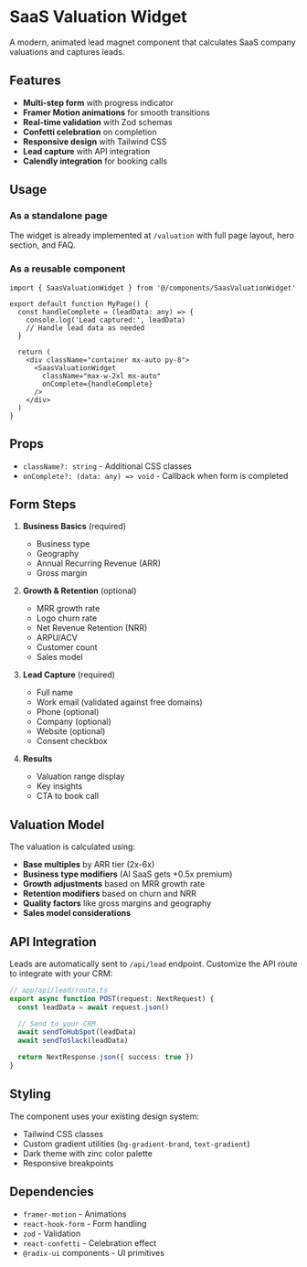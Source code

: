 # SaaS Valuation Widget

A modern, animated lead magnet component that calculates SaaS company valuations and captures leads.

## Features

- **Multi-step form** with progress indicator
- **Framer Motion animations** for smooth transitions
- **Real-time validation** with Zod schemas
- **Confetti celebration** on completion
- **Responsive design** with Tailwind CSS
- **Lead capture** with API integration
- **Calendly integration** for booking calls

## Usage

### As a standalone page

The widget is already implemented at `/valuation` with full page layout, hero section, and FAQ.

### As a reusable component

```tsx
import { SaasValuationWidget } from '@/components/SaasValuationWidget'

export default function MyPage() {
  const handleComplete = (leadData: any) => {
    console.log('Lead captured:', leadData)
    // Handle lead data as needed
  }

  return (
    <div className="container mx-auto py-8">
      <SaasValuationWidget
        className="max-w-2xl mx-auto"
        onComplete={handleComplete}
      />
    </div>
  )
}
```

## Props

- `className?: string` - Additional CSS classes
- `onComplete?: (data: any) => void` - Callback when form is completed

## Form Steps

1. **Business Basics** (required)
   - Business type
   - Geography
   - Annual Recurring Revenue (ARR)
   - Gross margin

2. **Growth & Retention** (optional)
   - MRR growth rate
   - Logo churn rate
   - Net Revenue Retention (NRR)
   - ARPU/ACV
   - Customer count
   - Sales model

3. **Lead Capture** (required)
   - Full name
   - Work email (validated against free domains)
   - Phone (optional)
   - Company (optional)
   - Website (optional)
   - Consent checkbox

4. **Results**
   - Valuation range display
   - Key insights
   - CTA to book call

## Valuation Model

The valuation is calculated using:

- **Base multiples** by ARR tier (2x-6x)
- **Business type modifiers** (AI SaaS gets +0.5x premium)
- **Growth adjustments** based on MRR growth rate
- **Retention modifiers** based on churn and NRR
- **Quality factors** like gross margins and geography
- **Sales model considerations**

## API Integration

Leads are automatically sent to `/api/lead` endpoint. Customize the API route to integrate with your CRM:

```typescript
// app/api/lead/route.ts
export async function POST(request: NextRequest) {
  const leadData = await request.json()

  // Send to your CRM
  await sendToHubSpot(leadData)
  await sendToSlack(leadData)

  return NextResponse.json({ success: true })
}
```

## Styling

The component uses your existing design system:
- Tailwind CSS classes
- Custom gradient utilities (`bg-gradient-brand`, `text-gradient`)
- Dark theme with zinc color palette
- Responsive breakpoints

## Dependencies

- `framer-motion` - Animations
- `react-hook-form` - Form handling
- `zod` - Validation
- `react-confetti` - Celebration effect
- `@radix-ui` components - UI primitives

